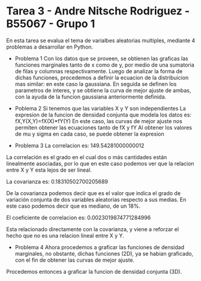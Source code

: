 # Tarea 3 - Andre Nitsche Rodriguez - B55067 - Grupo 1 

En esta tarea se evalua el tema de varialbes aleatorias multiples, mediante 4 problemas a desarrollar en Python.


- Problema 1
Con los datos que se proveen, se obtienen las graficas las funciones marginales tanto de x como de y, por medio de una sumatoria de filas y columnas respectivamente.
Luego de analizar la forma de dichas funciones, procedemos a definir la ecuacion de la distribuicion mas similar: en este caso la gaussiana.
En seguida se definen los parametros de interes, y se obtiene la curva de mejor ajuste de ambas, con la ayuda de la funcion gaussiana anteriormente definida.


- Poblema 2
Si tenemos que las variables X y Y son independientes
La expresion de la funcion de densidad conjunta que modela los datos es:
fX,Y(X,Y)=fX(X)*fY(Y)
En este caso, las curvas de mejor ajuste nos permiten obtener las ecuaciones tanto de fX y fY
Al obtener los valores de mu y sigma en cada caso, se puede obtener la expresion


- Problema 3
La correlacion es:  149.54281000000012

La correlación es el grado en el cual dos o más cantidades están linealmente
asociadas, por lo que en este caso podemos ver que la relacion entre X y Y esta lejos de ser lineal.

La covarianza es:  0.18310502700205689

De la covarianza podemos decir que es el valor que indica el grado de variación conjunta de dos variables aleatorias respecto a sus medias. 
En este caso podemos decir que es mediano, de un 18%.

El coeficiente de correlacion es:  0.0023019874771284996

Esta relacionado directamente con la covarianza, y viene a reforzar el hecho que no es una relacion lineal entre X y Y.


- Problema 4
Ahora procedemos a graficar las funciones de densidad marginales, no obstante, dichas funciones (2D), ya se habian graficado, con el fin de obtener las curvas de mejor ajuste.

Procedemos entonces a graficar la funcion de densidad conjunta (3D).
